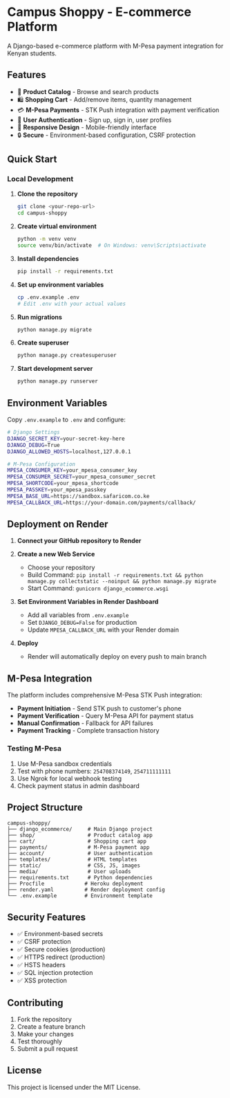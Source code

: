 # Campus Shoppy - E-commerce Platform

A Django-based e-commerce platform with M-Pesa payment integration for Kenyan students.

## Features

- 🛒 **Product Catalog** - Browse and search products
- 🛍️ **Shopping Cart** - Add/remove items, quantity management
- 💳 **M-Pesa Payments** - STK Push integration with payment verification
- 👤 **User Authentication** - Sign up, sign in, user profiles
- 📱 **Responsive Design** - Mobile-friendly interface
- 🔒 **Secure** - Environment-based configuration, CSRF protection

## Quick Start

### Local Development

1. **Clone the repository**
   ```bash
   git clone <your-repo-url>
   cd campus-shoppy
   ```

2. **Create virtual environment**
   ```bash
   python -m venv venv
   source venv/bin/activate  # On Windows: venv\Scripts\activate
   ```

3. **Install dependencies**
   ```bash
   pip install -r requirements.txt
   ```

4. **Set up environment variables**
   ```bash
   cp .env.example .env
   # Edit .env with your actual values
   ```

5. **Run migrations**
   ```bash
   python manage.py migrate
   ```

6. **Create superuser**
   ```bash
   python manage.py createsuperuser
   ```

7. **Start development server**
   ```bash
   python manage.py runserver
   ```

## Environment Variables

Copy `.env.example` to `.env` and configure:

```bash
# Django Settings
DJANGO_SECRET_KEY=your-secret-key-here
DJANGO_DEBUG=True
DJANGO_ALLOWED_HOSTS=localhost,127.0.0.1

# M-Pesa Configuration
MPESA_CONSUMER_KEY=your_mpesa_consumer_key
MPESA_CONSUMER_SECRET=your_mpesa_consumer_secret
MPESA_SHORTCODE=your_mpesa_shortcode
MPESA_PASSKEY=your_mpesa_passkey
MPESA_BASE_URL=https://sandbox.safaricom.co.ke
MPESA_CALLBACK_URL=https://your-domain.com/payments/callback/
```

## Deployment on Render

1. **Connect your GitHub repository to Render**

2. **Create a new Web Service**
   - Choose your repository
   - Build Command: `pip install -r requirements.txt && python manage.py collectstatic --noinput && python manage.py migrate`
   - Start Command: `gunicorn django_ecommerce.wsgi`

3. **Set Environment Variables in Render Dashboard**
   - Add all variables from `.env.example`
   - Set `DJANGO_DEBUG=False` for production
   - Update `MPESA_CALLBACK_URL` with your Render domain

4. **Deploy**
   - Render will automatically deploy on every push to main branch

## M-Pesa Integration

The platform includes comprehensive M-Pesa STK Push integration:

- **Payment Initiation** - Send STK push to customer's phone
- **Payment Verification** - Query M-Pesa API for payment status
- **Manual Confirmation** - Fallback for API failures
- **Payment Tracking** - Complete transaction history

### Testing M-Pesa

1. Use M-Pesa sandbox credentials
2. Test with phone numbers: `254708374149`, `254711111111`
3. Use Ngrok for local webhook testing
4. Check payment status in admin dashboard

## Project Structure

```
campus-shoppy/
├── django_ecommerce/     # Main Django project
├── shop/                 # Product catalog app
├── cart/                 # Shopping cart app
├── payments/             # M-Pesa payment app
├── account/              # User authentication
├── templates/            # HTML templates
├── static/               # CSS, JS, images
├── media/                # User uploads
├── requirements.txt      # Python dependencies
├── Procfile             # Heroku deployment
├── render.yaml          # Render deployment config
└── .env.example         # Environment template
```

## Security Features

- ✅ Environment-based secrets
- ✅ CSRF protection
- ✅ Secure cookies (production)
- ✅ HTTPS redirect (production)
- ✅ HSTS headers
- ✅ SQL injection protection
- ✅ XSS protection

## Contributing

1. Fork the repository
2. Create a feature branch
3. Make your changes
4. Test thoroughly
5. Submit a pull request

## License

This project is licensed under the MIT License.


